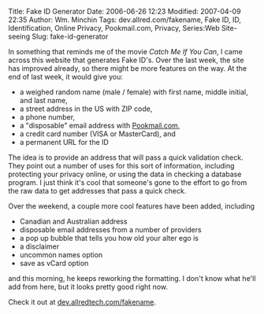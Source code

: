 Title: Fake ID Generator
Date: 2006-06-26 12:23
Modified: 2007-04-09 22:35
Author: Wm. Minchin
Tags: dev.allred.com/fakename, Fake ID, ID, Identification, Online Privacy, Pookmail.com, Privacy, Series:Web Site-seeing
Slug: fake-id-generator

In something that reminds me of the movie *Catch Me If You Can*, I came
across this website that generates Fake ID's. Over the last week, the
site has improved already, so there might be more features on the way.
At the end of last week, it would give you:

-   a weighed random name (male / female) with first name, middle
    initial, and last name,
-   a street address in the US with ZIP code,
-   a phone number,
-   a "disposable" email address with
    [Pookmail.com](http://www.pookmail.com),
-   a credit card number (VISA or MasterCard), and
-   a permanent URL for the ID

The idea is to provide an address that will pass a quick validation
check. They point out a number of uses for this sort of information,
including protecting your privacy online, or using the data in checking
a database program. I just think it's cool that someone's gone to the
effort to go from the raw data to get addresses that pass a quick check.

Over the weekend, a couple more cool features have been added, including

-   Canadian and Australian address
-   disposable email addresses from a number of providers
-   a pop up bubble that tells you how old your alter ego is
-   a disclaimer
-   uncommon names option
-   save as vCard option

and this morning, he keeps reworking the formatting. I don't know what
he'll add from here, but it looks pretty good right now.

Check it out at
[dev.allredtech.com/fakename](http://dev.allredtech.com/fakename/).
